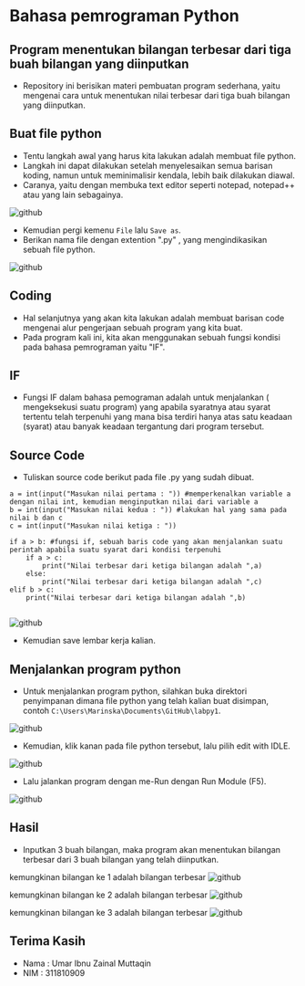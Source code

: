 # **Bahasa pemrograman Python**
## Program menentukan bilangan terbesar dari tiga buah bilangan yang diinputkan
* Repository ini berisikan materi pembuatan program sederhana, yaitu mengenai cara untuk menentukan nilai terbesar dari tiga buah bilangan yang diinputkan.

## Buat file python
* Tentu langkah awal yang harus kita lakukan adalah membuat file python. 
* Langkah ini dapat dilakukan setelah menyelesaikan semua barisan koding, namun untuk meminimalisir kendala, lebih baik dilakukan diawal.
* Caranya, yaitu dengan membuka text editor seperti notepad, notepad++ atau yang lain sebagainya.

![github](https://github.com/Marinska/labpy1/blob/master/1.PNG)

* Kemudian pergi kemenu `File` lalu `Save as`.
* Berikan nama file dengan extention ".py" , yang mengindikasikan sebuah file python.

![github](https://github.com/Marinska/labpy1/blob/master/2.PNG)

## Coding
* Hal selanjutnya yang akan kita lakukan adalah membuat barisan code mengenai alur pengerjaan sebuah program yang kita buat.
* Pada program kali ini, kita akan menggunakan sebuah fungsi kondisi pada bahasa pemrograman yaitu "IF".

## IF
* Fungsi IF dalam bahasa pemograman adalah untuk menjalankan ( mengeksekusi suatu program) yang apabila syaratnya atau syarat tertentu telah terpenuhi yang mana bisa terdiri hanya atas satu keadaan (syarat) atau  banyak keadaan tergantung dari program tersebut.

## Source Code
* Tuliskan source code berikut pada file .py yang sudah dibuat.

```
a = int(input("Masukan nilai pertama : ")) #memperkenalkan variable a dengan nilai int, kemudian menginputkan nilai dari variable a
b = int(input("Masukan nilai kedua : ")) #lakukan hal yang sama pada nilai b dan c
c = int(input("Masukan nilai ketiga : "))

if a > b: #fungsi if, sebuah baris code yang akan menjalankan suatu perintah apabila suatu syarat dari kondisi terpenuhi
	if a > c:
		print("Nilai terbesar dari ketiga bilangan adalah ",a)
	else:
		print("Nilai terbesar dari ketiga bilangan adalah ",c)
elif b > c:
	print("Nilai terbesar dari ketiga bilangan adalah ",b)
	
```



![github](https://github.com/Marinska/labpy1/blob/master/3.PNG)

* Kemudian save lembar kerja kalian.

## Menjalankan program python
* Untuk menjalankan program python, silahkan buka direktori penyimpanan dimana file python yang telah kalian buat disimpan, contoh `C:\Users\Marinska\Documents\GitHub\labpy1`.

![github](https://github.com/Marinska/labpy1/blob/master/4.PNG)

* Kemudian, klik kanan pada file python tersebut, lalu pilih edit with IDLE.

![github](https://github.com/Marinska/labpy1/blob/master/5.png)

* Lalu jalankan program dengan me-Run dengan Run Module (F5).

![github](https://github.com/Marinska/labpy1/blob/master/6.png)

## Hasil
* Inputkan 3 buah bilangan, maka program akan menentukan bilangan terbesar dari 3 buah bilangan yang telah diinputkan.

kemungkinan bilangan ke 1 adalah bilangan terbesar
![github](https://github.com/Marinska/labpy1/blob/master/7.PNG)


kemungkinan bilangan ke 2 adalah bilangan terbesar
![github](https://github.com/Marinska/labpy1/blob/master/8.PNG)


kemungkinan bilangan ke 3 adalah bilangan terbesar
![github](https://github.com/Marinska/labpy1/blob/master/9.PNG)


## Terima Kasih
* Nama : Umar Ibnu Zainal Muttaqin
* NIM : 311810909
